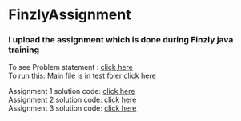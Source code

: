# FinzlyAssignment

### I upload the assignment which is done during Finzly java training

To see Problem statement : [click here](https://github.com/Fahi-deen/FinzlyAssignment/blob/main/question.txt)<br/>
To run this:
 Main file is in test foler [click here](https://github.com/Fahi-deen/FinzlyAssignment/blob/main/src/com/finzly/test/CurrencyDataTest.java)<br/>
 
 Assignment 1 solution code: [click here](https://github.com/Fahi-deen/FinzlyAssignment/blob/main/src/com/finzly/search_currency_pair/SearchCurrencyPair.java)<br/>
 Assignment 2 solution code: [click here](https://github.com/Fahi-deen/FinzlyAssignment/blob/main/src/com/finzly/sort_currency_pair/SortCurrencyPair.java)<br/>
 Assignment 3 solution code: [click here](https://github.com/Fahi-deen/FinzlyAssignment/blob/main/src/com/finzly/sort_last_update_time/SortLastUpdatedTime.java)<br/>
